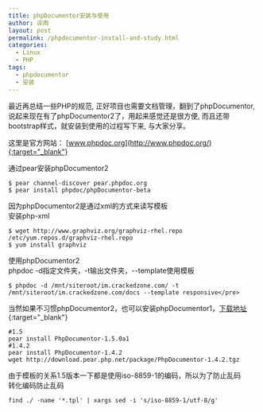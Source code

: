 ```yaml
---
title: phpDocumentor安装与使用
author: 谇雨
layout: post
permalink: /phpdocumentor-install-and-study.html
categories:
  - Linux
  - PHP
tags:
  - phpdocumentor
  - 安装
---
```


最近再总结一些PHP的规范, 正好项目也需要文档管理，翻到了phpDocumentor, 说起来现在有了phpDocumentor2了，用起来感觉还是很方便, 而且还带bootstrap样式，就安装到使用的过程写下来, 与大家分享。

这里是官方网站： [www.phpdoc.org](http://www.phpdoc.org/){:target="_blank"}

通过pear安装phpDocumentor2

    $ pear channel-discover pear.phpdoc.org
    $ pear install phpdoc/phpDocumentor-beta

因为phpDocumentor2是通过xml的方式来读写模板  
安装php-xml

    $ wget http://www.graphviz.org/graphviz-rhel.repo /etc/yum.repos.d/graphviz-rhel.repo
    $ yum install graphviz

使用phpDocumentor2  
phpdoc -d指定文件夹，-t输出文件夹，--template使用模板

    $ phpdoc -d /mnt/siteroot/im.crackedzone.com/ -t /mnt/siteroot/im.crackedzone.com/docs --template responsive</pre>

当然如果不习惯phpDocumentor2，也可以安装phpDocumentor1，[下载地址](http://pear.php.net/package/PhpDocumentor/download/){:target="_blank"}

    #1.5
    pear install PhpDocumentor-1.5.0a1
    #1.4.2
    pear install PhpDocumentor-1.4.2
    wget http://download.pear.php.net/package/PhpDocumentor-1.4.2.tgz

由于模板的关系1.5版本一下都是使用iso-8859-1的编码，所以为了防止乱码  
转化编码防止乱码

    find ./ -name '*.tpl' | xargs sed -i 's/iso-8859-1/utf-8/g'